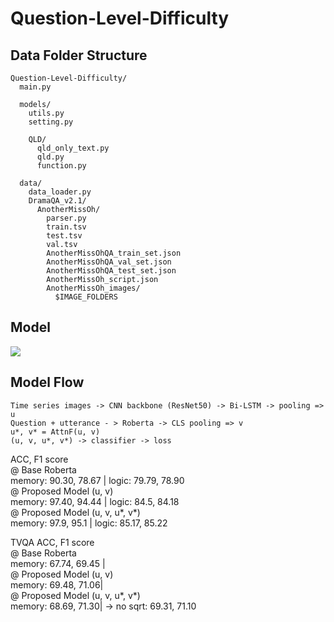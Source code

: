 # Question-Level-Difficulty

## Data Folder Structure
```
Question-Level-Difficulty/
  main.py
  
  models/
    utils.py
    setting.py
    
    QLD/
      qld_only_text.py
      qld.py
      function.py
      
  data/
    data_loader.py
    DramaQA_v2.1/
      AnotherMissOh/
        parser.py
        train.tsv
        test.tsv
        val.tsv
        AnotherMissOhQA_train_set.json
        AnotherMissOhQA_val_set.json
        AnotherMissOhQA_test_set.json
        AnotherMissOh_script.json
        AnotherMissOh_images/
          $IMAGE_FOLDERS
```
## Model
<img src='https://user-images.githubusercontent.com/55969260/114975390-27e20c80-9ebf-11eb-932c-b05ee0b2a1ce.png'>

## Model Flow

```
Time series images -> CNN backbone (ResNet50) -> Bi-LSTM -> pooling => u
Question + utterance - > Roberta -> CLS pooling => v 
u*, v* = AttnF(u, v)
(u, v, u*, v*) -> classifier -> loss
```
ACC, F1 score <br>
@ Base Roberta <br>
memory: 90.30, 78.67 | logic: 79.79, 78.90 <br>
@ Proposed Model (u, v)<br>
memory: 97.40, 94.44 | logic: 84.5, 84.18 <br>
@ Proposed Model (u, v, u*, v*) <br>
memory: 97.9, 95.1 | logic: 85.17, 85.22 <br>

TVQA ACC, F1 score <br>
@ Base Roberta <br>
memory: 67.74, 69.45 | <br>
@ Proposed Model (u, v)<br>
memory: 69.48, 71.06| <br>
@ Proposed Model (u, v, u*, v*) <br>
memory: 68.69, 71.30| -> no sqrt: 69.31, 71.10 <br>

